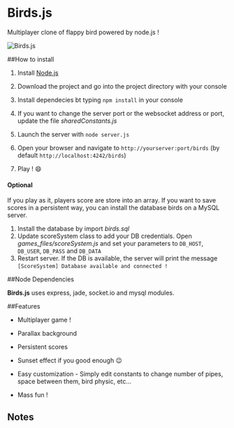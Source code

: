 Birds.js
=====

Multiplayer clone of flappy bird powered by node.js !

![Birds.js](http://imageshack.com/a/img819/6563/r4pf.png "Birds.js")

##How to install

1. Install [Node.js](http://nodejs.org/)

2. Download the project and go into the project directory with your console

3. Install dependecies bt typing `npm install` in your console

4. If you want to change the server port or the websocket address or port, update the file *sharedConstants.js*

5. Launch the server with `node server.js`

6. Open your browser and navigate to `http://yourserver:port/birds` (by default `http://localhost:4242/birds`)

7. Play ! :smile:

#### Optional

If you play as it, players score are store into an array. If you want to save scores in a persistent way, you can install the database birds on a MySQL server.

1. Install the database by import *birds.sql*
2. Update scoreSystem class to add your DB credentials. Open *games_files/scoreSystem.js* and set your parameters to `DB_HOST`, `DB_USER`, `DB_PASS` and `DB_DATA`
3. Restart server. If the DB is available, the server will print the message `[ScoreSystem] Database available and connected !`


##Node Dependencies

**Birds.js** uses express, jade, socket.io and mysql modules.


##Features

* Multiplayer game !

* Parallax background

* Persistent scores

* Sunset effect if you good enough :wink:

* Easy customization - Simply edit constants to change number of pipes, space between them, bird physic, etc...

* Mass fun !


## Notes
